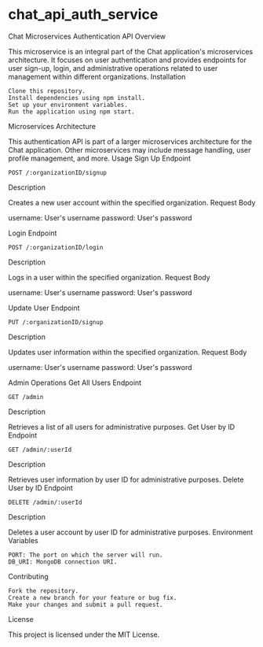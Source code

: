 # chat_api_auth_service
Chat Microservices Authentication API
Overview

This microservice is an integral part of the Chat application's microservices architecture. It focuses on user authentication and provides endpoints for user sign-up, login, and administrative operations related to user management within different organizations.
Installation

    Clone this repository.
    Install dependencies using npm install.
    Set up your environment variables.
    Run the application using npm start.

Microservices Architecture

This authentication API is part of a larger microservices architecture for the Chat application. Other microservices may include message handling, user profile management, and more.
Usage
Sign Up
Endpoint



    POST /:organizationID/signup

Description

Creates a new user account within the specified organization.
Request Body

username: User's username
password: User's password

Login
Endpoint

    POST /:organizationID/login

Description

Logs in a user within the specified organization.
Request Body

username: User's username
password: User's password

Update User
Endpoint



    PUT /:organizationID/signup

Description

Updates user information within the specified organization.
Request Body

username: User's username
password: User's password

Admin Operations
Get All Users
Endpoint

    GET /admin

Description

Retrieves a list of all users for administrative purposes.
Get User by ID
Endpoint



    GET /admin/:userId

Description

Retrieves user information by user ID for administrative purposes.
Delete User by ID
Endpoint

    DELETE /admin/:userId

Description

Deletes a user account by user ID for administrative purposes.
Environment Variables

    PORT: The port on which the server will run.
    DB_URI: MongoDB connection URI.

Contributing

    Fork the repository.
    Create a new branch for your feature or bug fix.
    Make your changes and submit a pull request.

License

This project is licensed under the MIT License.
